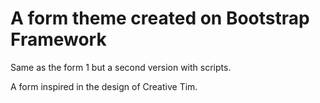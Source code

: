 # A form theme created on Bootstrap Framework
Same as the form 1 but a second version with scripts.

A form inspired in the design of Creative Tim.